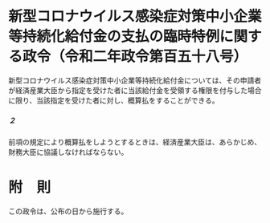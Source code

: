 # 新型コロナウイルス感染症対策中小企業等持続化給付金の支払の臨時特例に関する政令（令和二年政令第百五十八号）
新型コロナウイルス感染症対策中小企業等持続化給付金については、その申請者が経済産業大臣から指定を受けた者に当該給付金を受領する権限を付与した場合に限り、当該指定を受けた者に対し、概算払をすることができる。
##### ２
前項の規定により概算払をしようとするときは、経済産業大臣は、あらかじめ、財務大臣に協議しなければならない。
# 附　則
この政令は、公布の日から施行する。
